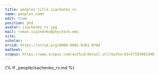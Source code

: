 ```yaml
---
title: peoples.title.isachenko_rv
name: peoples.name
edit: true
position: phd
avatar: isachenko_rv.jpg
mail: roman.isachenko@phystech.edu
site:
scholar:
orcid: https://orcid.org/0000-0002-6361-0784
mathnet:
scopus: https://www.scopus.com/authid/detail.uri?authorId=57193081948
---
```


{% tf _people/isachenko_rv.md %}
